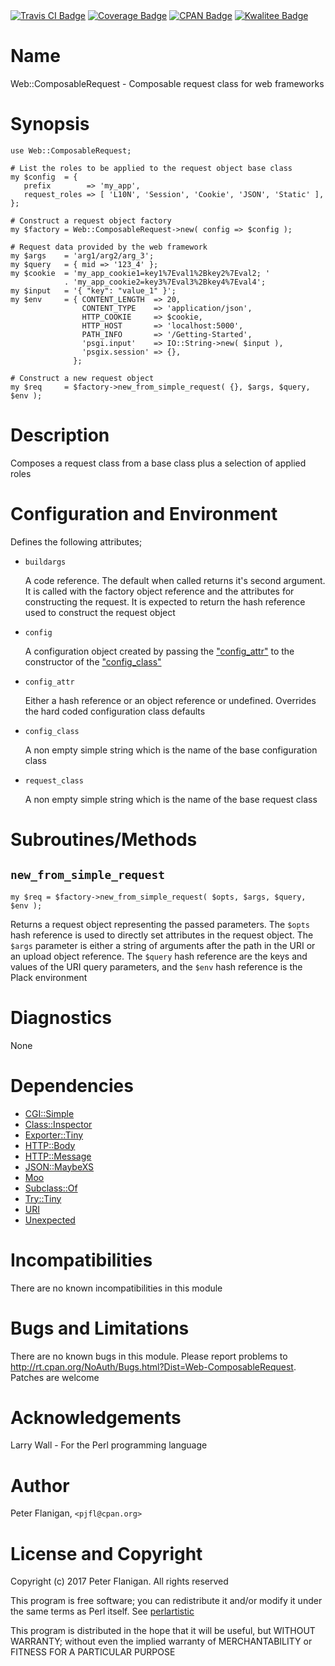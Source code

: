 <div>
    <a href="https://travis-ci.org/pjfl/p5-web-composablerequest"><img src="https://travis-ci.org/pjfl/p5-web-composablerequest.svg?branch=master" alt="Travis CI Badge"></a>
    <a href="https://roxsoft.co.uk/coverage/report/web-composablerequest/latest"><img src="https://roxsoft.co.uk/coverage/badge/web-composablerequest/latest" alt="Coverage Badge"></a>
    <a href="http://badge.fury.io/pl/Web-ComposableRequest"><img src="https://badge.fury.io/pl/Web-ComposableRequest.svg" alt="CPAN Badge"></a>
    <a href="http://cpants.cpanauthors.org/dist/Web-ComposableRequest"><img src="http://cpants.cpanauthors.org/dist/Web-ComposableRequest.png" alt="Kwalitee Badge"></a>
</div>

# Name

Web::ComposableRequest - Composable request class for web frameworks

# Synopsis

    use Web::ComposableRequest;

    # List the roles to be applied to the request object base class
    my $config  = {
       prefix        => 'my_app',
       request_roles => [ 'L10N', 'Session', 'Cookie', 'JSON', 'Static' ], };

    # Construct a request object factory
    my $factory = Web::ComposableRequest->new( config => $config );

    # Request data provided by the web framework
    my $args    = 'arg1/arg2/arg_3';
    my $query   = { mid => '123_4' };
    my $cookie  = 'my_app_cookie1=key1%7Eval1%2Bkey2%7Eval2; '
                . 'my_app_cookie2=key3%7Eval3%2Bkey4%7Eval4';
    my $input   = '{ "key": "value_1" }';
    my $env     = { CONTENT_LENGTH  => 20,
                    CONTENT_TYPE    => 'application/json',
                    HTTP_COOKIE     => $cookie,
                    HTTP_HOST       => 'localhost:5000',
                    PATH_INFO       => '/Getting-Started',
                    'psgi.input'    => IO::String->new( $input ),
                    'psgix.session' => {},
                  };

    # Construct a new request object
    my $req     = $factory->new_from_simple_request( {}, $args, $query, $env );

# Description

Composes a request class from a base class plus a selection of applied roles

# Configuration and Environment

Defines the following attributes;

- `buildargs`

    A code reference. The default when called returns it's second argument. It is
    called with the factory object reference and the attributes for constructing
    the request. It is expected to return the hash reference used to construct the
    request object

- `config`

    A configuration object created by passing the ["config\_attr"](#config_attr) to the constructor
    of the ["config\_class"](#config_class)

- `config_attr`

    Either a hash reference or an object reference or undefined. Overrides the
    hard coded configuration class defaults

- `config_class`

    A non empty simple string which is the name of the base configuration class

- `request_class`

    A non empty simple string which is the name of the base request class

# Subroutines/Methods

## `new_from_simple_request`

    my $req = $factory->new_from_simple_request( $opts, $args, $query, $env );

Returns a request object representing the passed parameters. The `$opts`
hash reference is used to directly set attributes in the request object.
The `$args` parameter is either a string of arguments after the path in the
URI or an upload object reference. The `$query` hash reference are the keys
and values of the URI query parameters, and the `$env` hash reference is the
Plack environment

# Diagnostics

None

# Dependencies

- [CGI::Simple](https://metacpan.org/pod/CGI%3A%3ASimple)
- [Class::Inspector](https://metacpan.org/pod/Class%3A%3AInspector)
- [Exporter::Tiny](https://metacpan.org/pod/Exporter%3A%3ATiny)
- [HTTP::Body](https://metacpan.org/pod/HTTP%3A%3ABody)
- [HTTP::Message](https://metacpan.org/pod/HTTP%3A%3AMessage)
- [JSON::MaybeXS](https://metacpan.org/pod/JSON%3A%3AMaybeXS)
- [Moo](https://metacpan.org/pod/Moo)
- [Subclass::Of](https://metacpan.org/pod/Subclass%3A%3AOf)
- [Try::Tiny](https://metacpan.org/pod/Try%3A%3ATiny)
- [URI](https://metacpan.org/pod/URI)
- [Unexpected](https://metacpan.org/pod/Unexpected)

# Incompatibilities

There are no known incompatibilities in this module

# Bugs and Limitations

There are no known bugs in this module. Please report problems to
http://rt.cpan.org/NoAuth/Bugs.html?Dist=Web-ComposableRequest.
Patches are welcome

# Acknowledgements

Larry Wall - For the Perl programming language

# Author

Peter Flanigan, `<pjfl@cpan.org>`

# License and Copyright

Copyright (c) 2017 Peter Flanigan. All rights reserved

This program is free software; you can redistribute it and/or modify it
under the same terms as Perl itself. See [perlartistic](https://metacpan.org/pod/perlartistic)

This program is distributed in the hope that it will be useful,
but WITHOUT WARRANTY; without even the implied warranty of
MERCHANTABILITY or FITNESS FOR A PARTICULAR PURPOSE
